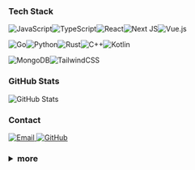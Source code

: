 ### Tech Stack

![JavaScript](https://img.shields.io/badge/JavaScript-%23323330.svg?style=flat-square&logo=javascript&logoColor=%23F7DF1E)![TypeScript](https://img.shields.io/badge/TypeScript-%23007ACC.svg?style=flat-square&logo=typescript&logoColor=white)![React](https://img.shields.io/badge/React-%2320232a.svg?style=flat-square&logo=react&logoColor=%2361DAFB)![Next JS](https://img.shields.io/badge/Next-black?style=flat-square&logo=next.js&logoColor=white)![Vue.js](https://img.shields.io/badge/Vue.js-%2335495e.svg?style=flat-square&logo=vuedotjs&logoColor=%234FC08D)

![Go](https://img.shields.io/badge/Go-%2300ADD8.svg?style=flat-square&logo=go&logoColor=white)![Python](https://img.shields.io/badge/Python-3670A0?style=flat-square&logo=python&logoColor=ffdd54)![Rust](https://img.shields.io/badge/Rust-%23B7410E.svg?style=flat-square&logo=rust&logoColor=white)![C++](https://img.shields.io/badge/C++-%2300599C.svg?style=flat-square&logo=cplusplus&logoColor=white)![Kotlin](https://img.shields.io/badge/Kotlin-7F52FF.svg?style=flat-square&logo=kotlin&logoColor=white)

![MongoDB](https://img.shields.io/badge/MongoDB-%234ea94b.svg?style=flat-square&logo=mongodb&logoColor=white)![TailwindCSS](https://img.shields.io/badge/Tailwind-%2338B2AC.svg?style=flat-square&logo=tailwind-css&logoColor=white)

### GitHub Stats

<img src="https://github-readme-stats.vercel.app/api?username=Shuakami&show_icons=true&theme=tokyonight&hide_border=true" alt="GitHub Stats" />

### Contact

<p>
  <a href="mailto:shuakami@sdjz.wiki">
    <img src="https://img.shields.io/badge/Email-D14836?style=flat-square&logo=gmail&logoColor=white" alt="Email"/>
  </a>
  <a href="https://github.com/shuakami">
    <img src="https://img.shields.io/badge/GitHub-100000?style=flat-square&logo=github&logoColor=white" alt="GitHub"/>
  </a>
</p>

<h3>
<details>
  <summary>more</summary>
  
  ### My Favorite Things

  - I love creating beautiful, simple, and delightful UI/UX with a passion for animations. My favorite design style is the Geist Design System by Vercel
  - I enjoy playing games like Cyberpunk 2077, The Last of Us, THE FINALS, Honor of Kings, and PUBG Mobile

</details>
</h3>
